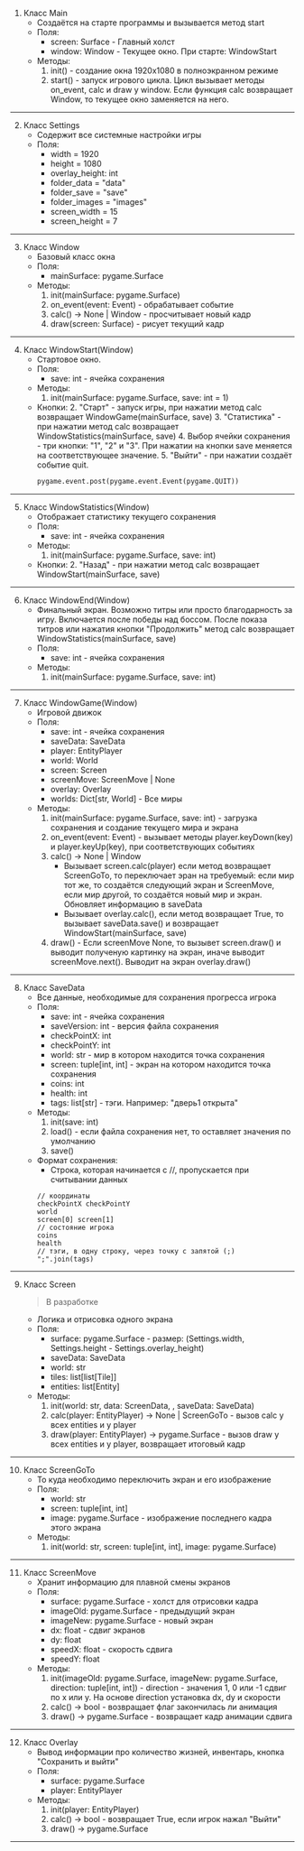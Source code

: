 1. Класс Main
	* Создаётся на старте программы и вызывается метод start
	* Поля:
		* screen: Surface - Главный холст
		* window: Window - Текущее окно. При старте: WindowStart
	* Методы:
		1. init() - создание окна 1920x1080 в полноэкранном режиме
		2. start() - запуск игрового цикла. Цикл вызывает методы on_event, calc и draw у window. Если функция calc возвращает Window, то текущее окно заменяется на него.
---
2. Класс Settings
	* Содержит все системные настройки игры
	* Поля:
		* width = 1920
		* height = 1080
		* overlay_height: int
		* folder_data = "data"
		* folder_save = "save"
		* folder_images = "images"
		* screen_width = 15
		* screen_height = 7
---
3. Класс Window
	* Базовый класс окна
	* Поля:
		* mainSurface: pygame.Surface
	* Методы:
		1. init(mainSurface: pygame.Surface)
		2. on_event(event: Event) - обрабатывает событие
		3. calc() -> None | Window - просчитывает новый кадр
		4. draw(screen: Surface) - рисует текущий кадр
---
4. Класс WindowStart(Window)
	* Стартовое окно.
	* Поля:
		* save: int - ячейка сохранения
	* Методы:
		1. init(mainSurface: pygame.Surface, save: int = 1)
	* Кнопки:
		2. "Старт" - запуск игры, при нажатии метод calc возвращает WindowGame(mainSurface, save)
		3. "Статистика" - при нажатии метод calc возвращает WindowStatistics(mainSurface, save)
		4. Выбор ячейки сохранения - три кнопки: "1", "2" и "3". При нажатии на кнопки save меняется на соответствующее значение.
		5. "Выйти" - при нажатии создаёт событие quit.
		```python
		pygame.event.post(pygame.event.Event(pygame.QUIT))
		```
---
5. Класс WindowStatistics(Window)
	* Отображает статистику текущего сохранения
	* Поля:
		* save: int - ячейка сохранения
	* Методы:
		1. init(mainSurface: pygame.Surface, save: int)
	* Кнопки:
		2. "Назад" - при нажатии метод calc возвращает WindowStart(mainSurface, save)
---
6. Класс WindowEnd(Window)
	* Финальный экран. Возможно титры или просто благодарность за игру. Включается после победы над боссом. После показа титров или нажатия кнопки "Продолжить" метод calc возвращает WindowStatistics(mainSurface, save)
	* Поля:
		* save: int - ячейка сохранения
	* Методы:
		1. init(mainSurface: pygame.Surface, save: int)
---
7. Класс WindowGame(Window)
	* Игровой движок
	* Поля:
		* save: int - ячейка сохранения
		* saveData: SaveData
		* player: EntityPlayer
		* world: World
		* screen: Screen
		* screenMove: ScreenMove | None
		* overlay: Overlay
		* worlds: Dict[str, World] - Все миры
	* Методы:
		1. init(mainSurface: pygame.Surface, save: int) - загрузка сохранения и создание текущего мира и экрана
		2. on_event(event: Event) - вызывает методы player.keyDown(key) и player.keyUp(key), при соответствующих событиях
		3. calc() -> None | Window
			* Вызывает screen.calc(player) если метод возвращает ScreenGoTo, то переключает эран на требуемый: если мир тот же, то создаётся следующий экран и ScreenMove, если мир другой, то создаётся новый мир и экран. Обновляет информацию в saveData
			* Вызывает overlay.calc(), если метод возвращает True, то вызывает saveData.save() и возвращает WindowStart(mainSurface, save)
		4. draw() - Если screenMove None, то вызывет screen.draw() и выводит полученую картинку на экран, иначе выводит screenMove.next(). Выводит на экран overlay.draw()
---
8. Класс SaveData
	* Все данные, необходимые для сохранения прогресса игрока
	* Поля:
		* save: int - ячейка сохранения
		* saveVersion: int - версия файла сохранения
		* checkPointX: int
		* checkPointY: int
		* world: str - мир в котором находится точка сохранения
		* screen: tuple[int, int] - экран на котором находится точка сохранения
		* coins: int
		* health: int
		* tags: list\[str] - тэги. Например: "дверь1 открыта"
	* Методы:
		1. init(save: int)
		2. load() - если файла сохранения нет, то оставляет значения по умолчанию
		3. save()
	* Формат сохранения:
		* Строка, которая начинается с //, пропускается при считывании данных
		```
		// координаты
		checkPointX checkPointY
		world
		screen[0] screen[1]
		// состояние игрока
		coins
		health
		// тэги, в одну строку, через точку с запятой (;)
		";".join(tags)
		```
---
9. Класс Screen
	> В разработке
	* Логика и отрисовка одного экрана
	* Поля:
		* surface: pygame.Surface - размер: (Settings.width, Settings.height - Settings.overlay_height)
		* saveData: SaveData
		* world: str
		* tiles: list\[list\[Tile]]
		* entities: list\[Entity]
	* Методы:
		1. init(world: str, data: ScreenData, , saveData: SaveData)
		2. calc(player: EntityPlayer) -> None | ScreenGoTo - вызов calc у всех entities и у player
		3. draw(player: EntityPlayer) -> pygame.Surface - вызов draw у всех entities и у player, возвращает итоговый кадр
---
10. Класс ScreenGoTo
	* То куда необходимо переключить экран и его изображение
	* Поля:
		* world: str
		* screen: tuple[int, int]
		* image: pygame.Surface - изображение последнего кадра этого экрана
	* Методы:
		1. init(world: str, screen: tuple[int, int], image: pygame.Surface)
---
11. Класс ScreenMove
	* Хранит информацию для плавной смены экранов
	* Поля:
		* surface: pygame.Surface - холст для отрисовки кадра
		* imageOld: pygame.Surface - предыдущий экран
		* imageNew: pygame.Surface - новый экран
		* dx: float - сдвиг экранов
		* dy: float
		* speedX: float - скорость сдвига
		* speedY: float
	* Методы:
		1. init(imageOld: pygame.Surface, imageNew: pygame.Surface, direction: tuple\[int, int]) - direction - значения 1, 0 или -1 сдвиг по x или y. На основе direction установка dx, dy и скорости
		2. calc() -> bool - возвращает флаг закончилась ли анимация
		3. draw() -> pygame.Surface - возвращает кадр анимации сдвига
---
12. Класс Overlay
	* Вывод информации про количество жизней, инвентарь, кнопка "Сохранить и выйти"
	* Поля:
		* surface: pygame.Surface
		* player: EntityPlayer
	* Методы:
		1. init(player: EntityPlayer)
		2. calc() -> bool - возвращает True, если игрок нажал "Выйти"
		3. draw() -> pygame.Surface
---